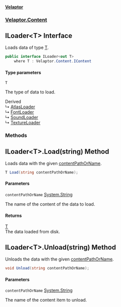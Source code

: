 #### [Velaptor](index.md 'index')
### [Velaptor.Content](Velaptor.Content.md 'Velaptor.Content')

## ILoader&lt;T&gt; Interface

Loads data of type [T](Velaptor.Content.ILoader_T_.md#Velaptor.Content.ILoader_T_.T 'Velaptor.Content.ILoader<T>.T').

```csharp
public interface ILoader<out T>
    where T : Velaptor.Content.IContent
```
#### Type parameters

<a name='Velaptor.Content.ILoader_T_.T'></a>

`T`

The type of data to load.

Derived  
&#8627; [AtlasLoader](Velaptor.Content.AtlasLoader.md 'Velaptor.Content.AtlasLoader')  
&#8627; [FontLoader](Velaptor.Content.Fonts.FontLoader.md 'Velaptor.Content.Fonts.FontLoader')  
&#8627; [SoundLoader](Velaptor.Content.SoundLoader.md 'Velaptor.Content.SoundLoader')  
&#8627; [TextureLoader](Velaptor.Content.TextureLoader.md 'Velaptor.Content.TextureLoader')
### Methods

<a name='Velaptor.Content.ILoader_T_.Load(string)'></a>

## ILoader&lt;T&gt;.Load(string) Method

Loads data with the given [contentPathOrName](Velaptor.Content.ILoader_T_.md#Velaptor.Content.ILoader_T_.Load(string).contentPathOrName 'Velaptor.Content.ILoader<T>.Load(string).contentPathOrName').

```csharp
T Load(string contentPathOrName);
```
#### Parameters

<a name='Velaptor.Content.ILoader_T_.Load(string).contentPathOrName'></a>

`contentPathOrName` [System.String](https://docs.microsoft.com/en-us/dotnet/api/System.String 'System.String')

The name of the content of the data to load.

#### Returns
[T](Velaptor.Content.ILoader_T_.md#Velaptor.Content.ILoader_T_.T 'Velaptor.Content.ILoader<T>.T')  
The data loaded from disk.

<a name='Velaptor.Content.ILoader_T_.Unload(string)'></a>

## ILoader&lt;T&gt;.Unload(string) Method

Unloads the data with the given [contentPathOrName](Velaptor.Content.ILoader_T_.md#Velaptor.Content.ILoader_T_.Unload(string).contentPathOrName 'Velaptor.Content.ILoader<T>.Unload(string).contentPathOrName').

```csharp
void Unload(string contentPathOrName);
```
#### Parameters

<a name='Velaptor.Content.ILoader_T_.Unload(string).contentPathOrName'></a>

`contentPathOrName` [System.String](https://docs.microsoft.com/en-us/dotnet/api/System.String 'System.String')

The name of the content item to unload.
